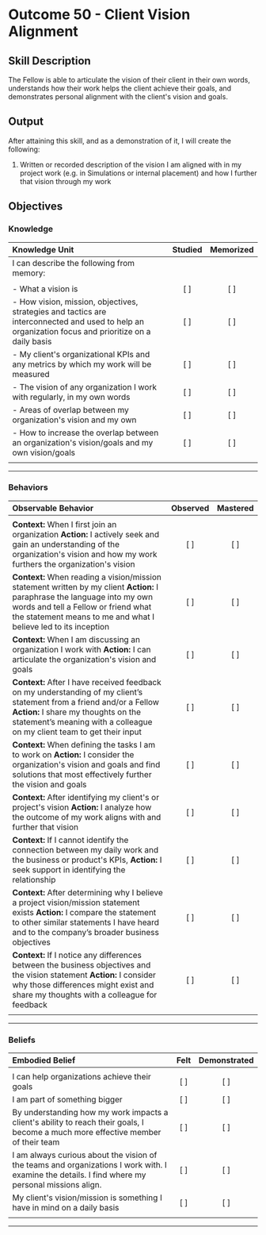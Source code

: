 # Outcome 50 - Client Vision Alignment

## Skill Description

The Fellow is able to articulate the vision of their client in their own words, understands how their work helps the client achieve their goals, and demonstrates personal alignment with the client's vision and goals.

## Output

After attaining this skill, and as a demonstration of it, I will create the following:

1. Written or recorded description of the vision I am aligned with in my project work (e.g. in Simulations or internal placement) and how I further that vision through my work

## Objectives

### Knowledge

| Knowledge Unit | Studied | Memorized |
|:---|:---:|:---:|
| I can describe the following from memory: | | |
| | | |
| - What a vision is | [ ] | [ ] |
| - How vision, mission, objectives, strategies and tactics are interconnected and used to help an organization focus and prioritize on a daily basis | [ ] | [ ] |
| - My client's organizational KPIs and any metrics by which my work will be measured | [ ] | [ ] |
| - The vision of any organization I work with regularly, in my own words | [ ] | [ ] |
| - Areas of overlap between my organization's vision and my own | [ ] | [ ] |
| - How to increase the overlap between an organization's vision/goals and my own vision/goals | [ ] | [ ] |
| | | |

---

### Behaviors

| Observable Behavior | Observed | Mastered |
|:---|:---:|:---:|
| | | |
| **Context:** When I first join an organization **Action:** I actively seek and gain an understanding of the organization's vision and how my work furthers the organization's vision | [ ] | [ ] |
| **Context:** When reading a vision/mission statement written by my client **Action:** I paraphrase the language into my own words and tell a Fellow or friend what the statement means to me and what I believe led to its inception | [ ] | [ ] |
| **Context:** When I am discussing an organization I work with **Action:** I can articulate the organization's vision and goals | [ ] | [ ] |
| **Context:** After I have received feedback on my understanding of my client’s statement from a friend and/or a Fellow **Action:** I share my thoughts on the statement’s meaning with a colleague on my client team to get their input | [ ] | [ ] |
| **Context:** When defining the tasks I am to work on **Action:** I consider the organization's vision and goals and find solutions that most effectively further the vision and goals | [ ] | [ ] |
| **Context:** After identifying my client's or project's vision **Action:** I analyze how the outcome of my work aligns with and further that vision | [ ] | [ ] |
| **Context:** If I cannot identify the connection between my daily work and the business or product's KPIs, **Action:** I seek support in identifying the relationship | [ ] | [ ] |
| **Context:** After determining why I believe a project vision/mission statement exists **Action:** I compare the statement to other similar statements I have heard and to the company’s broader business objectives | [ ] | [ ] |
| **Context:** If I notice any differences between the business objectives and the vision statement **Action:** I consider why those differences might exist and share my thoughts with a colleague for feedback | [ ] | [ ] |
| | | |

---

### Beliefs


| Embodied Belief | Felt | Demonstrated |
|:---|:---:|:---:|
| | | |
| I can help organizations achieve their goals | [ ] | [ ] |
| I am part of something bigger | [ ] | [ ] |
| By understanding how my work impacts a client's ability to reach their goals, I become a much more effective member of their team | [ ] | [ ] |
| I am always curious about the vision of the teams and organizations I work with. I examine the details. I find where my personal missions align. | [ ] | [ ] |
| My client's vision/mission is something I have in mind on a daily basis | [ ] | [ ] |
| | | |
---